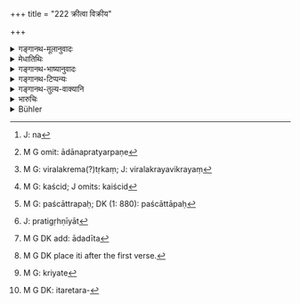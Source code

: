 +++
title = "222 क्रीत्वा विक्रीय"

+++

<details><summary>गङ्गानथ-मूलानुवादः</summary>

If, after having bought or sold anything, one should repent of it, he may return or take back that thing within ten days.—(222)
</details>

<details><summary>मेधातिथिः</summary>

यद् द्रव्यं प्रचुरक्रयविक्रयं व्यवहारकाले च[^६४] गच्छति न नश्यति मूलतश् च नापचीयते त्रपुताम्रभाण्डादि स्थिरार्घं तादृशस्यानुपभुक्तस्य दशाहमध्ये आदानप्रत्यर्पणे[^६५] । यत् तु विरलक्रेतृकं[^६६] कैश्चिद्[^६७] देवयात्रोत्सवादौ विक्रीयते अनियतार्थं च तस्य तद् अहर् अपरेद्युर् वा । फलकुसुमादौ तु तत्क्षण एवानुशयः । पश्चाद् अपि[^६८] क्रीत्वा यस्यानुशयः "न ममैतद् उपयुज्यते" स दशाहमध्ये दद्यात् । विक्रेता प्रतीपं गृह्णीयात्[^६९] । विक्रेतुर् अनुशये[^७०] "न मया साधु कृतं यद् विक्रीतम्" इति, तदा क्रेता तस्मै प्रतिपादयितव्यः । एकस्थानवासिनां चैष कालः । देशान्तरवासिनां तात्कालिकी प्रतिनिवृत्तिः । 


[^७०]:
     M G DK add: ādadīta


[^६९]:
     J: pratigṛhṇīyāt


[^६८]:
     M G: paścāttrapaḥ; DK (1: 880): paścāttāpaḥ


[^६७]:
     M G: kaścid; J omits: kaiścid


[^६६]:
     M G: viralakrema(?)tṛkaṃ; J: viralakrayavikrayaṃ


[^६५]:
     M G omit: ādānapratyarpaṇe


[^६४]:
     J: na

- <u>केचिद्</u> गोभूम्यादिविषयं विधिम् इमम् इच्छन्ति, न वस्त्रादौ ।

- स्मृत्यन्तरे हि वाणिक्पण्ये ऽन्यो विधिर् आम्नायते । एवं नारदः पठति ।

- क्रीत्वा मूल्येन यः पण्यं दुष्क्रीतम् इति मन्यते ।

- विक्रेतुः प्रतिदेयं तत् तस्मिन्न् एवाह्न्य् अविक्षतम् ॥

- द्वितीये ऽहनि ददत् क्रेता मूल्यात् त्र्यंशांसम् आवहेत् ।

- द्विगुणं तत् तृतीये ऽह्नि परतः क्रेतुर् एव तत् ॥ इति[^७१] । (न्स्म् ९.२–३)


[^७१]:
     M G DK place iti after the first verse.

विक्रयार्थं यद् द्रव्यं तत् पण्यं यद् विक्रीय तद् उत्पन्नेन द्रव्यान्तरक्रयादिना पुरुषो व्यवहरति जीविकाधनम् अर्जयितुं तथा पणभूमौ प्रसारितम् अप्रसारितं च भवति वणिजाम्, तत्रेह पण्यग्रहणात् कश्चिद् विशेषो विवक्षितः । इतरथा "क्रीत्वा मूल्येन" इत्य् एतावद् अपेक्ष्यम् । 

- <u>कः</u> पुनर् असौ विशेषः । 

- <u>उच्यते</u> । यत् क्रीतम् अपि पण्यत्वम् अजहद् वणिग्भिर् विक्रियते[^७२] तर्हि विक्रयार्थम् एव क्रीणन्ति । तेषां वणिजाम् इतरेतरं[^७३] क्रीणतां विक्रीणानां च नारदीयो विधिः, अन्येषां मानव इति <u>केचित्</u> । 


[^७३]:
     M G DK: itaretara-


[^७२]:
     M G: kriyate

किं पुनर् अत्र युक्तम् । पण्यधर्मादेर् व्यवस्था वानुसरणीया । तथा चाश्वानां बलसंचारो हस्तिनाम् अङ्कुशारोहणं विक्रयविभावकम् इत्यादिना व्यवहारस् तेषु पण्येषु सिद्धो भवति । अविक्षितम् अविनष्टम् उपनिध्यादौ वस्त्रादेर् यावन् नात्र नाशस् तावतो मूल्यम् उपनिधात्रे दीयते, द्रव्यं तु गृह्णाति । इह त्व् ईषन्नाशे ऽपि सर्वं मूल्यं देयम् क्रेतुः ॥ ८.२२२ ॥
</details>

<details><summary>गङ्गानथ-भाष्यानुवादः</summary>

In the case of goods whereof buying and soiling are constantly going on,
which do not deteriorate, either in quantity or in quality or in
price—such, for instance, as vessels of copper, tin and other
metals,—whose value remains constant,—if it has not been brought into
use, it can be returned or taken hack within ten days.

When such things as fruits and flowers, which cannot last long, have
been bought at fairs and such gatherings, the ‘repentance’ should be at
the same moment, or on the same day, or the next.

After that, if the purchaser repents—‘this thing I have bought is of no
use to me,’—then he should return it within ten days. Similarly, if the
repentance is on the part of the seller—‘I have not done well in selling
the thing,’—then the buyer should be made to return it to him.

The period here allowed is for the case of persons inhabiting the same
place. In the case of parties belonging to different places, the
returning must be done at the very time of the purchase.

Some people hold that the rule here laid down pertains to such goods as
cattle, land and the like, and not to clothes and such articles.

In another *Smṛti*, a different rule has been laid down in regard to the
buying and selling. Xārada says as follows:—‘Having bought a merchandise
for a certain price, if one thinks that he has not done well in buying
it, he should return it, unharmed, to the seller, on the same day; if he
return it on the second day, the buyer should suffer the third part of
the price paid; on the third day, he loses the double of the third part,
and on the fourth day the thing must remain with the buyer’—(*Nārada* 9.
2-3).

Anything that is laid out for sale is called ‘merchandise,’ by selling
which the seller gets a price, with which he buys something else, and
thus makes a living for himself. Such an article is spread out in the
market by the trader. Now from the use of this particular term in the
text of Nārada, it is clear that something very special is meant; for,
otherwise, the text quoted would mean the same thing as the foregoing
text—‘Having bought a thing at a certain price, etc.’ (*Nārada* 9.1).

Now the question arises—What is this something special that is meant?

Our answer is as follows:—The rule laid down by Nārada is meant to be
applicable to the case where the article, even after being *bought*,
still continues to remain ‘merchandise,’ in the sense that it is laid
out for sale by the tradesman who bought it from a fellow-trader only
for selling it on his own account—*i.e*., in cases of mutual
transactions among tradesmen themselves; while the rule propounded by
Manu is meant to apply to all other cases. Such is the explanation given
by some people.

Now, what is the right view on this point?

In each individual case, one should act according to the nature of the
article concerned, or according to local usage. Thus it is that we And
such practices as the trying of the pace of a horse, the applying of the
goad to the elephant, the discussion of the nature of sales effected and
so on.

In the text of Nārada quoted above, the term ‘*unharmed*’ means *not
spoilt or destroyed*. In the case of ‘deposits’ in the shape of cloths
and such things, the depositor receives the value of only that part of
it which has been spoilt, and the remnant he takes back all right. While
in the case of ‘*sales*’ even the slightest harm makes the buyer liable
to pay the whole price.—(222)
</details>

<details><summary>गङ्गानथ-टिप्पन्यः</summary>

“According to Medhātithi, Govindarāja and Kullūka, the rule refers to
things which are not easily spoilt, such as land, copper etc., not to
flowers, fruit and the like;—according to Nārāyaṇa, to grain and
seeds.”—Buhler.

This verse is quoted in *Mitākṣarā* (2.177), which adds that this refers
to such things as get spoilt by use,—*e.g*., houses beds, seats etc;—and
*not* to seeds, metals, beasts of burden, gems, slave-girls, milking
animals and slaves, for whom Yājñavalkya prescribes a period of 10, 1,
5, 7, 30, 3 and 15 days respectively. It goes on to add that the
provision here made is applicable to only those cases where the
commodity was purchased without proper examination; in cases where it
has been duly tested and examined before purchase, the transaction
cannot be rescinded.—The verse is quoted again on 2.254.

It is quoted in *Aparārka* (p. 831);—in *Vivādaratnākara* (p. 190),
which adds the following notes:—‘*Anuśayaḥ*,’ *desire to withdraw*, or,
as some people hold, *repentance*;—‘*dadyāt*’, *should return*,—*i.e*.
the buyer to the seller;—‘*ādodīta*,’ *should take back*, *i.e*., t he
seller from the buyer;—this refers to such things as are likely to be
spoilt by use, such as houses, fields, conveyances and so forth,—as also
seeds; but not metals, beasts of burden and such other tilings.

It is quoted in *Smṛtitattva* (p. 515), which adds that what is stated
here refers to things other than those enumerated by *Yājñavalkya*
(2.177);—in *Vyavahāra-Bālambhaṭṭī* (p. 947);—in *Vivādacintāmaṇi* (p.
88);—and in *Kṛtyakalpataru* (108b).
</details>

<details><summary>गङ्गानथ-तुल्य-वाक्यानि</summary>

**(verses 8.222-223)  
**

*Yājñavalkya* (2.177).—‘Grains should be tested within ten days of
purchase; metals within a day; beasts of burden within five days: gems,
within seven days; female slaves, within a month; milch cattle, within
three days; male slaves, within a fortnight, \[and the sale may be
rescinded within these specified periods\].’

*Arthaśāstra* (p. 91).—‘Having sold a commodity, if the vendor fails to
hand it over he should be fined 12 *Paṇas*; except when there is some
defect in the commodity itself, or when some sudden calamity befalls
him, or when the price agreed upon is excessively low, by reason of the
vendor being in a distressed state of mind. Merchants may he granted one
night for reconsidering their purchase; cultivators, three nights;
cattle-tenders, five nights; persons of the mixed and higher castes,
seven nights, in the case of the selling of the means of their
livelihood. In the case of commodities liable to damage by lapse of
time, rescission of sale may he permitted only to such an extent as may
not spoil the commodities concerned. After having made a purchase, if
the buyer refuses to accept the article, he should be fined 12 *Paṇas*,
except when there are defects in the commodity itself, or when some
sudden calamity has befallen him, or when the price agreed upon is
excessively high, paid by him on account of the distressed state of his
mind. Rescission by the buyer also should be permitted in the same
manner as in the case of the vendor.’

*Nārada* (8.4-9).—‘If a man sells property for a certain price, and does
not hand it over to the purchaser, he shall have to pay its produce, if
it is immovable, and the profits arising on it, if it is movable
property. If there has been a fall in the market-value of the article in
question in the interval, the purchaser shall receive the article
itself, and together with it the difference (in point of value). This
rule applies to those who are inhabitants of the same place; but to
those who travel abroad, the profits arising from dealing in foreign
countries shall be made over as well. If the article sold should have
been injured, or destroyed by fire, or carried off, the loss shall be
charged to the seller, because he did not deliver it immediately after
the sale. When a man shows one thing which is faultless but delivers
another thing which has a blemish, ho shall be compelled to pay twice
its value to the purchaser, and an equal amount as fine to the King. So
when a man sells something to one person, and afterwards delivers it to
another person, he shall be compelled to pay twice its value to the
purchaser and a fine to the King. When a purchaser does not accept an
article purchased by himself, which is delivered to him by the vendor,
the vendor commits no wrong in selling it to another person.’

*Nārada* (9.2-6, 16).—‘When a purchaser, after having purchased an
article for a certain price, thinks he has made a foolish bargain, he
may return it to the vendor on the same day, in an undamaged condition.
When the purchaser returns it on the second day, he shall lose a
thirtieth part of the price. He shall lose twice as much on the third
day. After that time, the purchaser must keep it. The purchaser shall
examine an article before purchasing it, in order to find out its good
and bad qualities; that which has been approved by him after close
examination, cannot be returned to the vendor. Milch cattle may be
examined for three days; beasts of burden, for five days; and in the
ease of precious stones, pearls and coral, the period of examination may
extend over seven days. Bipeds shall be examined within a fortnight; a
female within twice that time; all sorts of grain, within ten days; iron
and clothes within a single day...... A merchant who is acquainted with
the qualities of the merchandise he deals in must not annul a purchase
after having once made it; he ought to know all about the profit and
loss on merchandise and its origin.’

*Bṛhaspati* (18.3-6).—‘The examiner shall examine the article himself
and show it to others; when, after examining and approving it, he has
accepted it, he is not at liberty to return it. The foolish man who
sells an article, though acquainted with its defects, shall have to pay
twice its value to the purchaser and a fine of the same amount to the
King. What has been sold by one intoxicated or insane, or at a very low
price, or under the impulse of fear, or by one not his own master, or by
an idiot, shall be relinquished by the purchaser; or it may be recovered
from him by forcible means. Within a certain period, if a defect should
be discovered anywhere in the commodity purchased, it shall he returned
to the vendor and the purchaser shall recover the price.’

*Kātyāyana* (Vivādaratnākara, p. 191).—‘If a man, after having purchased
an article, refuses to take it,—or if after taking it, does not return
it undamaged,—he shall recover the price paid for it, after paying the
tenth part of it to the vendor. This shall he done within ten days of
the transaction; after that there can he no rescission of the sale.’

Do. (Do., p. 197).—‘If a man, after having purchased a milch cattle or
such things,—but before actual delivery—returns it undamaged, within
time, he should pay to the vendor the tenth part of the price. If he
repents it after he has taken delivery, he should pay the sixth part of
the price.’

*Vyāsa* (Vivādaratnākara, p. 198).—‘Grasses, wood, bricks, threads,
grains, wines, liquids, clothes, baser metals and gold, shall he
examined at the time of the transaction only.’
</details>

<details><summary>भारुचिः</summary>

अन्तर्दशाहम् आदानप्रत्यर्पणे साम्नेत्य् अयम् अपाठः । येनोर्ध्वम् अपि दशाहात् कः शक्तस् साम्ना दानादाने प्रतिषेद्धुम् । लब्धिमेष्व् अपि द्रव्येषु सामाशक्यं प्रतिषेद्धुम्, किं पुनः कृत्रिमेषु, यत्र कश्चिद् धर्मगतिर् नास्ति । धर्म्येषु तु प्रतिग्रहेषु तदनन्तरनिर्वृत्तत्वाद् धर्मस्य साम्नाप्य् अश्क्यं कृतम् अकृतं कर्तुम् । तत्र प्रत्यर्पणे पुनर्दानं वा कृतं भवेत् परित्यागो वा । यतश् चैतद् एवम् । अत एवं पठितव्य उत्तरश्लोकार्धः- "सो ऽयं दशाहात् तद्द्रव्यं दद्याच् चैवाददीत च" इति । अत्रैवार्थ उत्तरश्लोकार्धपाठो ऽन्यो भवति- "दानादाने दशाहं तु स्याताम् अपि निपातिनि" इति । अथ वा सामग्रहणं दशाहे दण्डनिवृत्त्यर्थम् । अन्तर्दशाहानुशये कथंचिद् विवदतां राजाधिगमे दण्डनिवृत्तिर् यथा स्याद् राजतस् तयोः । तथा च दशाहस्योत्तरत्र तद्विवादे दण्डः श्रूयते ॥ ८.२२१ ॥
</details>

<details><summary>Bühler</summary>

222	If anybody in this (world), after buying or selling anything, repent (of his bargain), he may return or take (back) that chattel within ten days.
</details>
